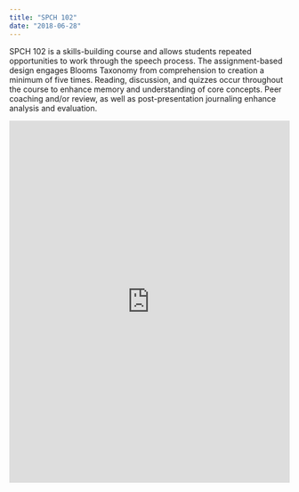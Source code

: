 ```yaml
---
title: "SPCH 102"
date: "2018-06-28"
---
```


SPCH 102 is a skills-building course and allows students repeated opportunities to work through the speech process. The assignment-based design engages Blooms Taxonomy from comprehension to creation a minimum of five times. Reading, discussion, and quizzes occur throughout the course to enhance memory and understanding of core concepts. Peer coaching and/or review, as well as post-presentation journaling enhance analysis and evaluation.

<iframe src="https://olemiss.app.box.com/embed/s/qgtkluupz7dfrb2swo9poaxafb926fl6" width="100%" height="650" frameborder="0" allowfullscreen webkitallowfullscreen="" msallowfullscreen=""></iframe>
